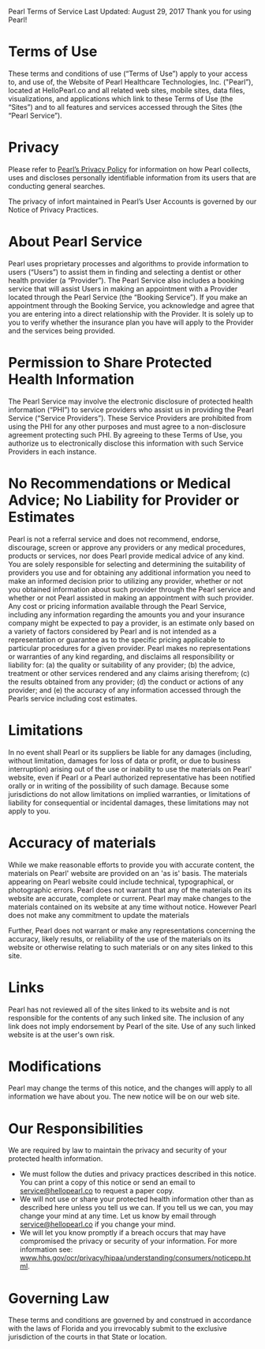 Pearl Terms of Service
Last Updated: August 29, 2017
Thank you for using Pearl!

# Terms of Use
  These terms and conditions of use (“Terms of Use”) apply to your access to, and use of, the Website of Pearl Healthcare Technologies, Inc. ("Pearl”), located at HelloPearl.co and all related web sites, mobile sites, data files, visualizations, and applications which link to these Terms of Use (the “Sites”) and to all features and services accessed through the Sites (the “Pearl Service”).

# Privacy
Please refer to [Pearl’s Privacy Policy](https://github.com/hellopearlcare/legal/blob/master/privacy.md) for information on how Pearl collects, uses and discloses personally identifiable information from its users that are conducting general searches.

The privacy of infort    maintained in Pearl’s User Accounts is governed by our Notice of Privacy Practices.

# About Pearl Service
  Pearl uses proprietary processes and algorithms to provide information to users (“Users”) to assist them in finding and selecting a dentist or other health provider (a “Provider”). The Pearl Service also includes a booking service that will assist Users in making an appointment with a Provider located through the Pearl Service (the “Booking Service”). If you make an appointment through the Booking Service, you acknowledge and agree that you are entering into a direct relationship with the Provider. It is solely up to you to verify whether the insurance plan you have will apply to the Provider and the services being provided.

# Permission to Share Protected Health Information 
  The Pearl Service may involve the electronic disclosure of protected health information (“PHI”) to service providers who assist us in providing the Pearl Service (“Service Providers”). These Service Providers are prohibited from using the PHI for any other purposes and must agree to a non-disclosure agreement protecting such PHI. By agreeing to these Terms of Use, you authorize us to electronically disclose this information with such Service Providers in each instance.

# No Recommendations or Medical Advice; No Liability for Provider or Estimates
  Pearl is not a referral service and does not recommend, endorse, discourage, screen or approve any providers or any medical procedures, products or services, nor does Pearl provide medical advice of any kind. You are solely responsible for selecting and determining the suitability of providers you use and for obtaining any additional information you need to make an informed decision prior to utilizing any provider, whether or not you obtained information about such provider through the Pearl service and whether or not Pearl assisted in making an appointment with such provider. Any cost or pricing information available through the Pearl Service, including any information regarding the amounts you and your insurance company might be expected to pay a provider, is an estimate only based on a variety of factors considered by Pearl and is not intended as a representation or guarantee as to the specific pricing applicable to particular procedures for a given provider. Pearl makes no representations or warranties of any kind regarding, and disclaims all responsibility or liability for: (a) the quality or suitability of any provider; (b) the advice, treatment or other services rendered and any claims arising therefrom; (c) the results obtained from any provider; (d) the conduct or actions of any provider; and (e) the accuracy of any information accessed through the Pearls service including cost estimates.

# Limitations
  In no event shall Pearl or its suppliers be liable for any damages (including, without limitation, damages for loss of data or profit, or due to business interruption) arising out of the use or inability to use the materials on Pearl' website, even if Pearl or a Pearl authorized representative has been notified orally or in writing of the possibility of such damage. Because some jurisdictions do not allow limitations on implied warranties, or limitations of liability for consequential or incidental damages, these limitations may not apply to you.

# Accuracy of materials
  While we make reasonable efforts to provide you with accurate content, the materials on Pearl' website are provided on an 'as is' basis. The materials appearing on Pearl website could include technical, typographical, or photographic errors. Pearl does not warrant that any of the materials on its website are accurate, complete or current. Pearl may make changes to the materials contained on its website at any time without notice. However Pearl does not make any commitment to update the materials

Further, Pearl does not warrant or make any representations concerning the accuracy, likely results, or reliability of the use of the materials on its website or otherwise relating to such materials or on any sites linked to this site.

# Links
  Pearl has not reviewed all of the sites linked to its website and is not responsible for the contents of any such linked site. The inclusion of any link does not imply endorsement by Pearl of the site. Use of any such linked website is at the user's own risk.

# Modifications
  Pearl may change the terms of this notice, and the changes will apply to all information we have about you. The new notice will be on our web site.

# Our Responsibilities
  We are required by law to maintain the privacy and security of your protected health information.
* We must follow the duties and privacy practices described in this notice. You can print a copy of this notice or send an email to service@hellopearl.co to request a paper copy.
* We will not use or share your protected health information other than as described here unless you tell us we can. If you tell us we can, you may change your mind at any time. Let us know by email through service@hellopearl.co if you change your mind.
* We will let you know promptly if a breach occurs that may have compromised the privacy or security of your information.
For more information see: www.hhs.gov/ocr/privacy/hipaa/understanding/consumers/noticepp.html.

# Governing Law
  These terms and conditions are governed by and construed in accordance with the laws of Florida and you irrevocably submit to the exclusive jurisdiction of the courts in that State or location.
